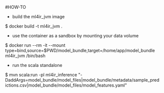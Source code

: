 #HOW-TO
- build the ml4ir\_jvm image

$ docker build -t ml4ir\_jvm .

- use the container as a sandbox by mounting your data volume

$ docker run --rm -it --mount type=bind,source=$PWD/model\_bundle,target=/home/app/model\_bundle  ml4ir\_jvm /bin/bash


- run the scala standalone

$ mvn scala:run -pl ml4ir\_inference "-DaddArgs=model_bundle/model_files|model_bundle/metadata/sample_predictions.csv|model_bundle/model_files/model_features.yaml"


